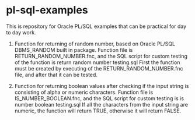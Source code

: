 # pl-sql-examples

This is repository for Oracle PL/SQL examples that can be practical for day to day work.

1. Function for returning of random number, based on Oracle PL/SQL DBMS_RANDOM built in package. 
   Function file is RETURN_RANDOM_NUMBER.fnc, and the SQL script for custom testing of the function is return random number testing.sql
   First the function must be created by executing of the RETURN_RANDOM_NUMBER.fnc file, and after that it can be tested.
   
2. Function for returning boolean values after checking if the input string is consisting of alpha or numeric characters.
   Function file is IS_NUMBER_BOOLEAN.fnc, and the SQL script for custom testing is is number boolean testing.sql
   If all the characters from the input string are numeric, the function will return TRUE, otherwise it will return FALSE.
   
